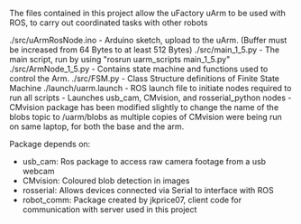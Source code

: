 The files contained in this project allow the uFactory uArm to be used with ROS, to carry out coordinated tasks with other robots

./src/uArmRosNode.ino   - Arduino sketch, upload to the uArm. (Buffer must be increased from 64 Bytes to at least 512 Bytes)
./src/main_1_5.py       - The main script, run by using "rosrun uarm_scripts main_1_5.py"
./src/ArmNode_1_5.py    - Contains state machine and functions used to control the Arm.
./src/FSM.py            - Class Structure definitions of Finite State Machine
./launch/uarm.launch    - ROS launch file to initiate nodes required to run all scripts
                           - Launches usb_cam, CMvision, and rosserial_python nodes
                           - CMvision package has been modified slightly to change the name of the blobs topic to /uarm/blobs
                             as multiple copies of CMvision were being run on same laptop, for both the base and the arm.


Package depends on:
  - usb_cam: Ros package to access raw camera footage from a usb webcam
  - CMvision: Coloured blob detection in images
  - rosserial: Allows devices connected via Serial to interface with ROS
  - robot_comm: Package created by jkprice07, client code for communication with server used in this project
